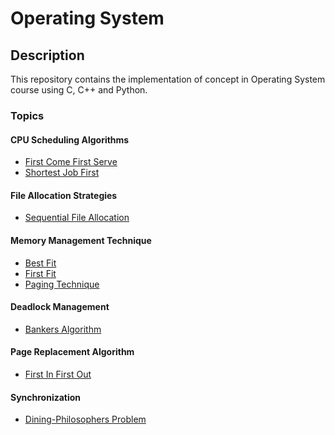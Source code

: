 <h1>Operating System</h1>

<h2>Description</h2>
<p>This repository contains the implementation of concept in Operating System course using C, C++ and Python.</p>

<h3>Topics</h3>

<h4>CPU Scheduling Algorithms</h4>
<ul>
    <li><a href="https://github.com/muqriqawiem/Operating-System/tree/main/src/First-Come-First-Serve">First Come First Serve</a></li>
    <li><a href="#">Shortest Job First</a></li>
</ul>

<h4>File Allocation Strategies</h4>
<ul>
    <li><a href="#">Sequential File Allocation</a></li>
</ul>

<h4>Memory Management Technique</h4>
<ul>
    <li><a href="#">Best Fit</a></li>
    <li><a href="#">First Fit</a></li>
    <li><a href="#">Paging Technique</a></li>
</ul>

<h4>Deadlock Management</h4>
<ul>
    <li><a href="#">Bankers Algorithm</a></li>
</ul>

<h4>Page Replacement Algorithm</h4>
<ul>
    <li><a href="#">First In First Out</a></li>
</ul>

<h4>Synchronization</h4>
<ul>
    <li><a href="#">Dining-Philosophers Problem</a></li>
</ul>